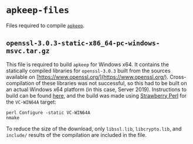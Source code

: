 # `apkeep-files`

Files required to compile [`apkeep`](https://www.github.com/EFForg/apkeep/).

## `openssl-3.0.3-static-x86_64-pc-windows-msvc.tar.gz`

This file is required to build `apkeep` for Windows x64.  It contains the statically compiled libraries for `openssl-3.0.3` built from the sources available on [https://www.openssl.org/](https://www.openssl.org/).  Cross-compilation of these libraries was not successful, so this had to be built on an actual Windows x64 platform (in this case, Server 2019).  Instructions to build can be found [here](https://wiki.openssl.org/index.php/Compilation_and_Installation#W64), and the build was made using [Strawberry Perl](https://strawberryperl.com/) for the `VC-WIN64A` target:

    perl Configure -static VC-WIN64A
    nmake

To reduce the size of the download, only `libssl.lib`, `libcrypto.lib`, and `include/` results of the compilation are included in the file.
